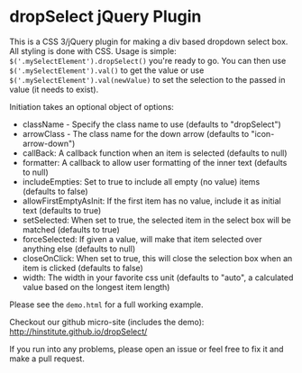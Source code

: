 # dropSelect jQuery Plugin

This is a CSS 3/jQuery plugin for making a div based dropdown select box.
All styling is done with CSS. Usage is simple: `$('.mySelectElement').dropSelect()` you're ready to go.
You can then use `$('.mySelectElement').val()` to get the value or use `$('.mySelectElement').val(newValue)` to set the selection to the passed in value (it needs to exist).

Initiation takes an optional object of options:

+ className - Specify the class name to use (defaults to "dropSelect")
+ arrowClass - The class name for the down arrow (defaults to "icon-arrow-down")
+ callBack: A callback function when an item is selected (defaults to null)
+ formatter: A callback to allow user formatting of the inner text (defaults to null)
+ includeEmpties: Set to true to include all empty (no value) items (defaults to false)
+ allowFirstEmptyAsInit: If the first item has no value, include it as initial text (defaults to true)
+ setSelected: When set to true, the selected item in the select box will be matched (defaults to true)
+ forceSelected: If given a value, will make that item selected over anything else (defaults to null)
+ closeOnClick: When set to true, this will close the selection box when an item is clicked (defaults to false)
+ width: The width in your favorite css unit (defaults to "auto", a calculated value based on the longest item length)

Please see the `demo.html` for a full working example.

Checkout our github micro-site (includes the demo): http://hinstitute.github.io/dropSelect/

If you run into any problems, please open an issue or feel free to fix it and make a pull request.
